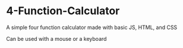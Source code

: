 # 4-Function-Calculator
 A simple four function calculator made with basic JS, HTML, and CSS

 Can be used with a mouse or a keyboard
